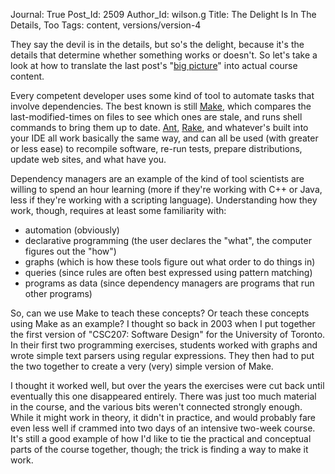 Journal: True
Post_Id: 2509
Author_Id: wilson.g
Title: The Delight Is In The Details, Too
Tags: content, versions/version-4

<p>They say the devil is in the details, but so's the delight, because it's the details that determine whether something works or doesn't. So let's take a look at how to translate the last post's "<a href="{{root_path}}/blog/2009/08/the-big-picture.html">big picture</a>" into actual course content.</p>
<p>Every competent developer uses some kind of tool to automate tasks that involve dependencies. The best known is still <a href="http://www.gnu.org/software/make/">Make</a>, which compares the last-modified-times on files to see which ones are stale, and runs shell commands to bring them up to date. <a href="http://ant.apache.org/">Ant</a>, <a href="http://rake.rubyforge.org/">Rake</a>, and whatever's built into your IDE all work basically the same way, and can all be used (with greater or less ease) to recompile software, re-run tests, prepare distributions, update web sites, and what have you.</p>
<p>Dependency managers are an example of the kind of tool scientists are willing to spend an hour learning (more if they're working with C++ or Java, less if they're working with a scripting language). Understanding how they work, though, requires at least some familiarity with:</p>
<ul>
<li>automation (obviously)</li>
<li>declarative programming (the user declares the "what", the computer figures out the "how")</li>
<li>graphs (which is how these tools figure out what order to do things in)</li>
<li>queries (since rules are often best expressed using pattern matching)</li>
<li>programs as data (since dependency managers are programs that run other programs)</li>
</ul>
<p>So, can we use Make to teach these concepts? Or teach these concepts using Make as an example? I thought so back in 2003 when I put together the first version of "CSC207: Software Design" for the University of Toronto. In their first two programming exercises, students worked with graphs and wrote simple text parsers using regular expressions. They then had to put the two together to create a very (very) simple version of Make.</p>
<p>I thought it worked well, but over the years the exercises were cut back until eventually this one disappeared entirely. There was just too much material in the course, and the various bits weren't connected strongly enough. While it might work in theory, it didn't in practice, and would probably fare even less well if crammed into two days of an intensive two-week course. It's still a good example of how I'd like to tie the practical and conceptual parts of the course together, though; the trick is finding a way to make it work.</p>
